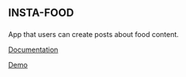 ## INSTA-FOOD

###

App that users can create posts about food content.

[Documentation](doc/README.md)

[Demo](http://instafood.surge.sh/#/)
